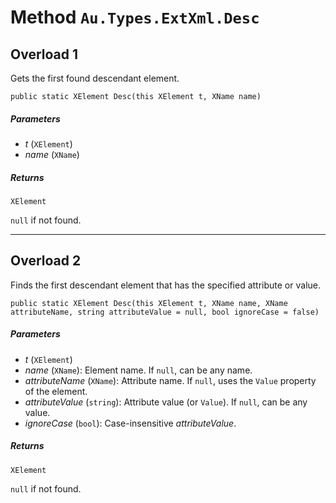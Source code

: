 # Method `Au.Types.ExtXml.Desc`

## Overload 1

Gets the first found descendant element.

```
public static XElement Desc(this XElement t, XName name)
```

##### Parameters

- *t*  (`XElement`)
- *name*  (`XName`)

##### Returns

`XElement`

`null` if not found.

* * *

## Overload 2

Finds the first descendant element that has the specified attribute or value.

```
public static XElement Desc(this XElement t, XName name, XName attributeName, string attributeValue = null, bool ignoreCase = false)
```

##### Parameters

- *t*  (`XElement`)
- *name*  (`XName`):
    Element name. If `null`, can be any name.
- *attributeName*  (`XName`):
    Attribute name. If `null`, uses the `Value` property of the element.
- *attributeValue*  (`string`):
    Attribute value (or `Value`). If `null`, can be any value.
- *ignoreCase*  (`bool`):
    Case-insensitive *attributeValue*.

##### Returns

`XElement`

`null` if not found.